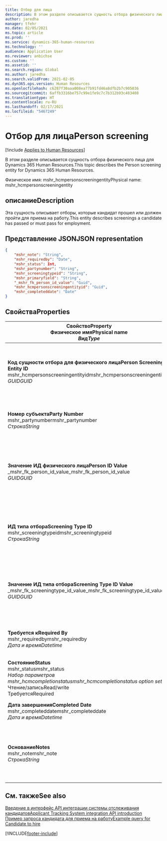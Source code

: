 ```yaml
---
title: Отбор для лица
description: В этом разделе описывается сущность отбора физического лица для Dynamics 365 Human Resources.
author: jaredha
manager: tfehr
ms.date: 02/05/2021
ms.topic: article
ms.prod: ''
ms.service: dynamics-365-human-resources
ms.technology: ''
audience: Application User
ms.reviewer: anbichse
ms.custom: ''
ms.assetid: ''
ms.search.region: Global
ms.author: jaredha
ms.search.validFrom: 2021-02-05
ms.dyn365.ops.version: Human Resources
ms.openlocfilehash: c6287f30aaa008ea77b91fd46a8dfb2b7c905036
ms.sourcegitcommit: 6affb3316be757c99e1fe9c7c7b312b93c483408
ms.translationtype: HT
ms.contentlocale: ru-RU
ms.lasthandoff: 02/17/2021
ms.locfileid: "5467249"
---
```

# <a name="person-screening"></a><span data-ttu-id="1785b-103">Отбор для лица</span><span class="sxs-lookup"><span data-stu-id="1785b-103">Person screening</span></span>

[!include [Applies to Human Resources](../includes/applies-to-hr.md)]

<span data-ttu-id="1785b-104">В этом разделе описывается сущность отбора физического лица для Dynamics 365 Human Resources.</span><span class="sxs-lookup"><span data-stu-id="1785b-104">This topic describes the Person screening entity for Dynamics 365 Human Resources.</span></span>

<span data-ttu-id="1785b-105">Физическое имя: mshr_hcmpersonscreeningentity</span><span class="sxs-lookup"><span data-stu-id="1785b-105">Physical name: mshr_hcmpersonscreeningentity</span></span>

## <a name="description"></a><span data-ttu-id="1785b-106">описание</span><span class="sxs-lookup"><span data-stu-id="1785b-106">Description</span></span>

<span data-ttu-id="1785b-107">Эта сущность описывает отборы, которые кандидат прошел или должен пройти для приема на работу.</span><span class="sxs-lookup"><span data-stu-id="1785b-107">This entity describes screenings a candidate has passed or must pass for employment.</span></span>

## <a name="json-representation"></a><span data-ttu-id="1785b-108">Представление JSON</span><span class="sxs-lookup"><span data-stu-id="1785b-108">JSON representation</span></span>

```json
{
    "mshr_note": "String",
    "mshr_requiredby": "Date",
    "mshr_status": Int,
    "mshr_partynumber": "String",
    "mshr_screeningtypeid": "String",
    "mshr_primaryfield": "String",
    "_mshr_fk_person_id_value": "Guid",
    "mshr_hcmpersonscreeningentityid": "Guid",
    "mshr_completeddate": "Date"
}
```

## <a name="properties"></a><span data-ttu-id="1785b-109">Свойства</span><span class="sxs-lookup"><span data-stu-id="1785b-109">Properties</span></span>

| <span data-ttu-id="1785b-110">Свойство</span><span class="sxs-lookup"><span data-stu-id="1785b-110">Property</span></span><br><span data-ttu-id="1785b-111">**Физическое имя**</span><span class="sxs-lookup"><span data-stu-id="1785b-111">**Physical name**</span></span><br><span data-ttu-id="1785b-112">**_Вид_**</span><span class="sxs-lookup"><span data-stu-id="1785b-112">**_Type_**</span></span> | <span data-ttu-id="1785b-113">Использование</span><span class="sxs-lookup"><span data-stu-id="1785b-113">Use</span></span> | <span data-ttu-id="1785b-114">описание</span><span class="sxs-lookup"><span data-stu-id="1785b-114">Description</span></span> |
| --- | --- | --- |
| <span data-ttu-id="1785b-115">**Код сущности отбора для физического лица**</span><span class="sxs-lookup"><span data-stu-id="1785b-115">**Person Screening Entity ID**</span></span><br><span data-ttu-id="1785b-116">mshr_hcmpersonscreeningentityid</span><span class="sxs-lookup"><span data-stu-id="1785b-116">mshr_hcmpersonscreeningentityid</span></span><br><span data-ttu-id="1785b-117">*GUID*</span><span class="sxs-lookup"><span data-stu-id="1785b-117">*GUID*</span></span> | <span data-ttu-id="1785b-118">Только для чтения</span><span class="sxs-lookup"><span data-stu-id="1785b-118">Read-only</span></span><br><span data-ttu-id="1785b-119">Требуется</span><span class="sxs-lookup"><span data-stu-id="1785b-119">Required</span></span><br><span data-ttu-id="1785b-120">Создано системой</span><span class="sxs-lookup"><span data-stu-id="1785b-120">System-generated</span></span> | <span data-ttu-id="1785b-121">Уникальный первичный идентификатор записи отбора физического лица.</span><span class="sxs-lookup"><span data-stu-id="1785b-121">Unique primary identifier for the person screening record.</span></span> |
| <span data-ttu-id="1785b-122">**Номер субъекта**</span><span class="sxs-lookup"><span data-stu-id="1785b-122">**Party Number**</span></span><br><span data-ttu-id="1785b-123">mshr_partynumber</span><span class="sxs-lookup"><span data-stu-id="1785b-123">mshr_partynumber</span></span><br><span data-ttu-id="1785b-124">*Строка*</span><span class="sxs-lookup"><span data-stu-id="1785b-124">*String*</span></span> | <span data-ttu-id="1785b-125">Чтение/запись</span><span class="sxs-lookup"><span data-stu-id="1785b-125">Read/write</span></span><br><span data-ttu-id="1785b-126">Требуется</span><span class="sxs-lookup"><span data-stu-id="1785b-126">Required</span></span> | <span data-ttu-id="1785b-127">Номер субъекта (лица), связанный с кандидатом.</span><span class="sxs-lookup"><span data-stu-id="1785b-127">The party (person) number associated with the candidate.</span></span> |
| <span data-ttu-id="1785b-128">**Значение ИД физического лица**</span><span class="sxs-lookup"><span data-stu-id="1785b-128">**Person ID Value**</span></span><br><span data-ttu-id="1785b-129">_mshr_fk_person_id_value</span><span class="sxs-lookup"><span data-stu-id="1785b-129">_mshr_fk_person_id_value</span></span><br><span data-ttu-id="1785b-130">*GUID*</span><span class="sxs-lookup"><span data-stu-id="1785b-130">*GUID*</span></span> | <span data-ttu-id="1785b-131">Только для чтения</span><span class="sxs-lookup"><span data-stu-id="1785b-131">Read-only</span></span><br><span data-ttu-id="1785b-132">Требуется</span><span class="sxs-lookup"><span data-stu-id="1785b-132">Required</span></span><br><span data-ttu-id="1785b-133">Внешний ключ: mshr_dirpersonentityid сущности mshr_dirpersonentity</span><span class="sxs-lookup"><span data-stu-id="1785b-133">Foreign key: mshr_dirpersonentityid of mshr_dirpersonentity</span></span> | <span data-ttu-id="1785b-134">Созданный системой уникальный идентификатор записи сущности субъекта (физического лица).</span><span class="sxs-lookup"><span data-stu-id="1785b-134">The system-generated identifier of the party (person) entity record.</span></span> |
| <span data-ttu-id="1785b-135">**ИД типа отбора**</span><span class="sxs-lookup"><span data-stu-id="1785b-135">**Screening Type ID**</span></span><br><span data-ttu-id="1785b-136">mshr_screeningtypeid</span><span class="sxs-lookup"><span data-stu-id="1785b-136">mshr_screeningtypeid</span></span><br><span data-ttu-id="1785b-137">*Строка*</span><span class="sxs-lookup"><span data-stu-id="1785b-137">*String*</span></span> | <span data-ttu-id="1785b-138">Чтение/запись</span><span class="sxs-lookup"><span data-stu-id="1785b-138">Read/write</span></span><br><span data-ttu-id="1785b-139">Требуется</span><span class="sxs-lookup"><span data-stu-id="1785b-139">Required</span></span><br><span data-ttu-id="1785b-140">Внешний ключ: ScreeningType</span><span class="sxs-lookup"><span data-stu-id="1785b-140">Foreign key: ScreeningType</span></span> | <span data-ttu-id="1785b-141">Идентификатор типа отбора, определенный в модуле Human Resources.</span><span class="sxs-lookup"><span data-stu-id="1785b-141">The identifier of the screening type defined in Human Resources.</span></span> |
| <span data-ttu-id="1785b-142">**Значение ИД типа отбора**</span><span class="sxs-lookup"><span data-stu-id="1785b-142">**Screening Type ID Value**</span></span><br><span data-ttu-id="1785b-143">_mshr_fk_screeningtype_id_value</span><span class="sxs-lookup"><span data-stu-id="1785b-143">_mshr_fk_screeningtype_id_value</span></span><br><span data-ttu-id="1785b-144">*GUID*</span><span class="sxs-lookup"><span data-stu-id="1785b-144">*GUID*</span></span> | <span data-ttu-id="1785b-145">Только для чтения</span><span class="sxs-lookup"><span data-stu-id="1785b-145">Read-only</span></span><br><span data-ttu-id="1785b-146">Требуется</span><span class="sxs-lookup"><span data-stu-id="1785b-146">Required</span></span><br><span data-ttu-id="1785b-147">Внешний ключ: mshr_hcmscreeningtypeentityid сущности mshr_hcmscreeningtypeentity</span><span class="sxs-lookup"><span data-stu-id="1785b-147">Foreign key: mshr_hcmscreeningtypeentityid of mshr_hcmscreeningtypeentity</span></span> | <span data-ttu-id="1785b-148">Созданный системой идентификатор для записи типа отбора в связанной сущности.</span><span class="sxs-lookup"><span data-stu-id="1785b-148">System-generated identifier for the screening type record in the associated entity.</span></span> |
| <span data-ttu-id="1785b-149">**Требуется к**</span><span class="sxs-lookup"><span data-stu-id="1785b-149">**Required By**</span></span><br><span data-ttu-id="1785b-150">mshr_requiredby</span><span class="sxs-lookup"><span data-stu-id="1785b-150">mshr_requiredby</span></span><br><span data-ttu-id="1785b-151">*Дата и время*</span><span class="sxs-lookup"><span data-stu-id="1785b-151">*Datetime*</span></span> | <span data-ttu-id="1785b-152">Чтение/запись</span><span class="sxs-lookup"><span data-stu-id="1785b-152">Read/write</span></span><br><span data-ttu-id="1785b-153">Необязательный</span><span class="sxs-lookup"><span data-stu-id="1785b-153">Optional</span></span> | <span data-ttu-id="1785b-154">Дата, к которой требуется завершить отбор.</span><span class="sxs-lookup"><span data-stu-id="1785b-154">The date by which the screening is required to be completed.</span></span> |
| <span data-ttu-id="1785b-155">**Состояние**</span><span class="sxs-lookup"><span data-stu-id="1785b-155">**Status**</span></span><br><span data-ttu-id="1785b-156">mshr_status</span><span class="sxs-lookup"><span data-stu-id="1785b-156">mshr_status</span></span><br><span data-ttu-id="1785b-157">*Набор параметров mshr_hcmcompletionstatus*</span><span class="sxs-lookup"><span data-stu-id="1785b-157">*mshr_hcmcompletionstatus option set*</span></span><br><span data-ttu-id="1785b-158">Чтение/запись</span><span class="sxs-lookup"><span data-stu-id="1785b-158">Read/write</span></span><br><span data-ttu-id="1785b-159">Требуется</span><span class="sxs-lookup"><span data-stu-id="1785b-159">Required</span></span> | <span data-ttu-id="1785b-160">Предоставляет статус кандидата для отбора.</span><span class="sxs-lookup"><span data-stu-id="1785b-160">Provides the candidate’s status for the screening.</span></span> |
| <span data-ttu-id="1785b-161">**Дата завершения**</span><span class="sxs-lookup"><span data-stu-id="1785b-161">**Completed Date**</span></span><br><span data-ttu-id="1785b-162">mshr_completeddate</span><span class="sxs-lookup"><span data-stu-id="1785b-162">mshr_completeddate</span></span><br><span data-ttu-id="1785b-163">*Дата и время*</span><span class="sxs-lookup"><span data-stu-id="1785b-163">*Datetime*</span></span> | <span data-ttu-id="1785b-164">Чтение/запись</span><span class="sxs-lookup"><span data-stu-id="1785b-164">Read/write</span></span><br><span data-ttu-id="1785b-165">Необязательный</span><span class="sxs-lookup"><span data-stu-id="1785b-165">Optional</span></span> | <span data-ttu-id="1785b-166">Дата завершения отбора.</span><span class="sxs-lookup"><span data-stu-id="1785b-166">The date the screening was completed.</span></span> |
| <span data-ttu-id="1785b-167">**Основание**</span><span class="sxs-lookup"><span data-stu-id="1785b-167">**Notes**</span></span><br><span data-ttu-id="1785b-168">mshr_note</span><span class="sxs-lookup"><span data-stu-id="1785b-168">mshr_note</span></span><br><span data-ttu-id="1785b-169">*Строка*</span><span class="sxs-lookup"><span data-stu-id="1785b-169">*String*</span></span> | <span data-ttu-id="1785b-170">Чтение/запись</span><span class="sxs-lookup"><span data-stu-id="1785b-170">Read/write</span></span><br><span data-ttu-id="1785b-171">Необязательный</span><span class="sxs-lookup"><span data-stu-id="1785b-171">Optional</span></span> | <span data-ttu-id="1785b-172">Примечания для использования сотрудниками или менеджерами по найму персонала.</span><span class="sxs-lookup"><span data-stu-id="1785b-172">Notes for use by hiring managers and recruiters.</span></span> |

## <a name="see-also"></a><span data-ttu-id="1785b-173">См. также</span><span class="sxs-lookup"><span data-stu-id="1785b-173">See also</span></span>

[<span data-ttu-id="1785b-174">Введение в интерфейс API интеграции системы отслеживания кандидатов</span><span class="sxs-lookup"><span data-stu-id="1785b-174">Applicant Tracking System integration API introduction</span></span>](hr-admin-integration-ats-api-introduction.md)<br>
[<span data-ttu-id="1785b-175">Пример запроса кандидата для приема на работу</span><span class="sxs-lookup"><span data-stu-id="1785b-175">Example query for Candidate to hire</span></span>](hr-admin-integration-ats-api-candidate-to-hire-example-query.md)



[!INCLUDE[footer-include](../includes/footer-banner.md)]